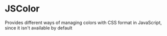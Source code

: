 # JSColor
Provides different ways of managing colors with CSS format in JavaScript, since it isn't available by default
